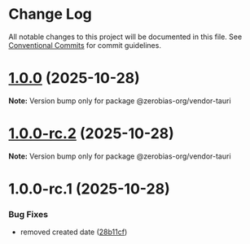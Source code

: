 # Change Log

All notable changes to this project will be documented in this file.
See [Conventional Commits](https://conventionalcommits.org) for commit guidelines.

# [1.0.0](https://github.com/zerobias-org/vendor/compare/@zerobias-org/vendor-tauri@1.0.0-rc.2...@zerobias-org/vendor-tauri@1.0.0) (2025-10-28)

**Note:** Version bump only for package @zerobias-org/vendor-tauri





# [1.0.0-rc.2](https://github.com/zerobias-org/vendor/compare/@zerobias-org/vendor-tauri@1.0.0-rc.1...@zerobias-org/vendor-tauri@1.0.0-rc.2) (2025-10-28)

**Note:** Version bump only for package @zerobias-org/vendor-tauri





# 1.0.0-rc.1 (2025-10-28)


### Bug Fixes

* removed created date ([28b11cf](https://github.com/zerobias-org/vendor/commit/28b11cf2563e9cdadd4b1dc83edd60d2fcd01df0))
